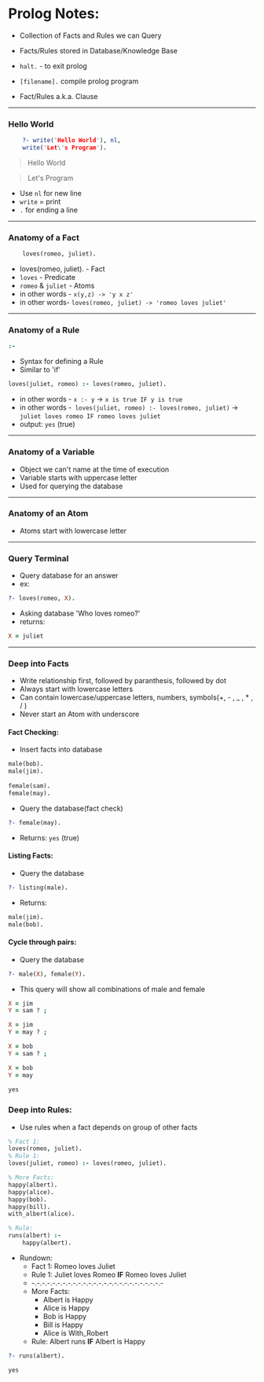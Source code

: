 # Prolog Notes:
* Collection of Facts and Rules we can Query
* Facts/Rules stored in Database/Knowledge Base

* `halt.` - to exit prolog
* `[filename].` compile prolog program

* Fact/Rules a.k.a. Clause
---
### Hello World
```prolog
	?- write('Hello World'), nl,
	write('Let\'s Program').
```
>Hello World

>Let's Program

* Use `nl` for new line
* `write` = print
* `.` for ending a line
---
### Anatomy of a Fact
```prolog
	loves(romeo, juliet).
```
* loves(romeo, juliet). - Fact
* `loves` - Predicate
* `romeo` & `juliet` - Atoms
* in other words - `x(y,z) -> 'y x z'`
* in other words- `loves(romeo, juliet) -> 'romeo loves juliet'`
---
### Anatomy of a Rule
```prolog
:-
```
* Syntax for defining a Rule
* Similar to 'if'
```prolog
loves(juliet, romeo) :- loves(romeo, juliet).
```
* in other words - `x :- y` -> `x is true IF y is true`
* in other words -` loves(juliet, romeo) :- loves(romeo, juliet)` -> `juliet loves romeo IF romeo loves juliet`
* output: `yes` (true)
---
### Anatomy of a Variable
* Object we can't name at the time of execution
* Variable starts with uppercase letter
* Used for querying the database
---
### Anatomy of an Atom
* Atoms start with lowercase letter
---
### Query Terminal
* Query database for an answer
* ex:
```prolog
?- loves(romeo, X).
```
* Asking database 'Who loves romeo?'
* returns:
```prolog
X = juliet
```
---
### Deep into Facts
* Write relationship first, followed by paranthesis, followed by dot
* Always start with lowercase letters
* Can contain lowercase/uppercase letters, numbers, symbols(+, - , _ , * , / )
* Never start an Atom with underscore
#### Fact Checking:
* Insert facts into database
```prolog
male(bob).
male(jim).
	
female(sam).
female(may).
```
* Query the database(fact check)
```prolog
?- female(may).
```
* Returns: `yes` (true)

#### Listing Facts:
* Query the database
```prolog
?- listing(male).
```
* Returns:
```prolog
male(jim).
male(bob).
```
#### Cycle through pairs:
* Query the database
```prolog
?- male(X), female(Y).
```
* This query will show all combinations of male and female
```prolog
X = jim
Y = sam ? ;

X = jim
Y = may ? ;

X = bob
Y = sam ? ;

X = bob
Y = may
	
yes
```

### Deep into Rules:
* Use rules when a fact depends on group of other facts
```prolog
% Fact 1:
loves(romeo, juliet).
% Rule 1:
loves(juliet, romeo) :- loves(romeo, juliet).

% More Facts:
happy(albert).
happy(alice).
happy(bob).
happy(bill).
with_albert(alice).

% Rule:
runs(albert) :-
	happy(albert).
```
* Rundown:
	* Fact 1: Romeo loves Juliet
	* Rule 1: Juliet loves Romeo **IF** Romeo loves Juliet
	* -.-.-.-.-.-.-.-.-.-.-.-.-.-.-.-.-.-.-.-.-.-.-.-.-.-
	* More Facts:
		* Albert is Happy
		* Alice is Happy
		* Bob is Happy
		* Bill is Happy
		* Alice is With_Robert
	* Rule: Albert runs **IF** Albert is Happy
```prolog
?- runs(albert).

yes
```
